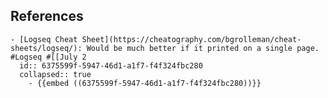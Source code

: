 ## References
	- [Logseq Cheat Sheet](https://cheatography.com/bgrolleman/cheat-sheets/logseq/): Would be much better if it printed on a single page. #Logseq #[[July 2
	  id:: 6375599f-5947-46d1-a1f7-f4f324fbc280
	  collapsed:: true
		- {{embed ((6375599f-5947-46d1-a1f7-f4f324fbc280))}}